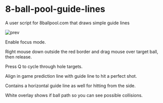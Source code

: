 # 8-ball-pool-guide-lines
A user script for 8ballpool.com that draws simple guide lines

![prev](https://i.imgur.com/Z9cZwCk.png)

Enable focus mode.

Right mouse down outside the red border and drag mouse over target ball, then release.

Press Q to cycle through hole targets.

Align in game prediction line with guide line to hit a perfect shot.

Contains a horizontal guide line as well for hitting from the side.

White overlay shows if ball path so you can see possible collisions.
